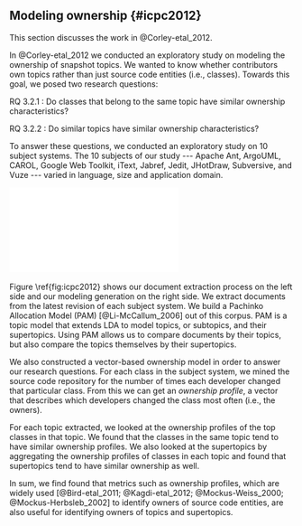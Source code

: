 
## Modeling ownership {#icpc2012}

This section discusses the work in @Corley-etal_2012.

In @Corley-etal_2012 we conducted an exploratory study on modeling the
ownership of snapshot topics. We wanted to know whether contributors own topics
rather than just source code entities (i.e., classes). Towards this goal, we
posed two research questions:

RQ 3.2.1
:    Do classes that belong to the same topic have similar ownership
characteristics?

RQ 3.2.2
:   Do similar topics have similar ownership characteristics?

To answer these questions, we conducted an exploratory study on 10 subject
systems. The 10 subjects of our study --- Apache Ant, ArgoUML, CAROL, Google
Web Toolkit, iText, Jabref, Jedit, JHotDraw, Subversive, and Vuze --- varied in
language, size and application domain.

![Ownership topic modeling \label{fig:icpc2012}](figures/icpc2012.pdf)

Figure \ref{fig:icpc2012} shows our document extraction process on the left
side and our modeling generation on the right side. We extract documents from
the latest revision of each subject system. We build a Pachinko Allocation
Model (PAM) [@Li-McCallum_2006] out of this corpus. PAM is a topic model that
extends LDA to model topics, or subtopics, and their supertopics. Using PAM
allows us to compare documents by their topics, but also compare the topics
themselves by their supertopics.

We also constructed a vector-based ownership model in order to answer our
research questions. For each class in the subject system, we mined the source
code repository for the number of times each developer changed that particular
class. From this we can get an *ownership profile*, a vector that describes
which developers changed the class most often (i.e., the owners).

For each topic extracted, we looked at the ownership profiles of the top
classes in that topic. We found that the classes in the same topic tend to have
similar ownership profiles. We also looked at the supertopics by aggregating
the ownership profiles of classes in each topic and found that supertopics tend
to have similar ownership as well.

In sum, we find found that metrics such as ownership profiles, which are widely
used [@Bird-etal_2011; @Kagdi-etal_2012; @Mockus-Weiss_2000;
@Mockus-Herbsleb_2002] to identify owners of source code entities, are also
useful for identifying owners of topics and supertopics.
